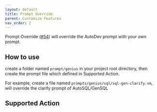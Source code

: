 ```yaml
---
layout: default
title: Prompt Override
parent: Customize Features
nav_order: 2
---
```


Prompt Override ([#54](https://github.com/unit-mesh/auto-dev/issues/54)) will override the AutoDev prompt with your own
prompt.

## How to use

create a folder named `prompt/genius` in your project root directory, then create the prompt file which defined in
Supported Action.

For example, create a file named `prompts/genius/sql/sql-gen-clarify.vm`, will override the clarify prompt of AutoSQL/GenSQL

## Supported Action

